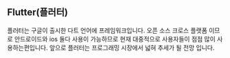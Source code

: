 ## Flutter(플러터)
플러터는 구글이 출시한 다트 언어에 프레임워크입니다. 오픈 소스 크로스 플랫폼 이므로 안드로이드와 ios 둘다 사용이 가능하므로 현재 대중적으로 사용자들이 점점 많이 사용하는편입니다.
앞으로 플러터는 프로그래밍 시장에서 넓혀 추세가 될 전망 입니다.
